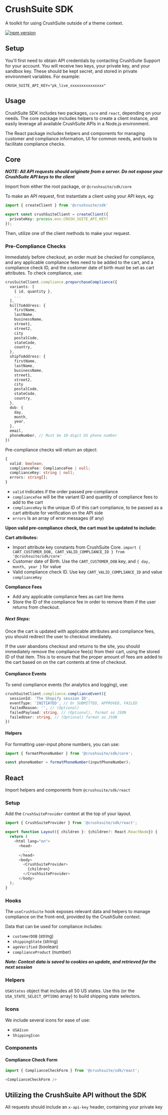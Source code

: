 # CrushSuite SDK
A toolkit for using CrushSuite outside of a theme context.

[![npm version](https://img.shields.io/npm/v/@crushsuite/sdk.svg)](https://www.npmjs.com/package/@crushsuite/sdk)

## Setup
You'll first need to obtain API credentials by contacting CrushSuite Support for your account.
You will receive two keys, your private key, and your sandbox key. These should be kept secret, and stored in private environment variables.
For example:

```env
CRUSH_SUITE_API_KEY="pk_live_xxxxxxxxxxxxxxx"
```

## Usage
CrushSuite SDK includes two packages, `core` and `react`, depending on your needs. The core package includes helpers to create a client instance, and easily leverage all available CrushSuite APIs in a Node.js environment.

The React package includes helpers and components for managing customer and compliance information, UI for common needs, and tools to facilitate compliance checks.

## Core
***NOTE: All API requests should originate from a server. Do not expose your CrushSuite API keys to the client***

Import from either the root package, or `@crushsuite/sdk/core`

To make an API request, first instantiate a client using your API keys, eg:

```typescript
import { createClient } from '@crushsuite/sdk'

export const crushSuiteClient = createClient({
  privateKey: process.env.CRUSH_SUITE_API_KEY!
});
```

Then, utilize one of the client methods to make your request.

### Pre-Compliance Checks
Immediately before checkout, an order must be checked for compliance, and any applicable compliance fees need to be added to the cart, and a compliance check ID, and the customer date of birth must be set as cart attributes.
To check compliance, use:

```ts
crusSuiteClient.compliance.prepurchaseCompliance({
  variants: [
    { id, quantity },
    ...
  ],
  billToAddress: {
    firstName,
    lastName,
    businessName,
    street1,
    street2,
    city
    postalCode,
    stateCode,
    country,
  },
  shipToAddress: {
    firstName,
    lastName,
    businessName,
    street1,
    street2,
    city
    postalCode,
    stateCode,
    country,
  },
  dob: {
    day,
    month,
    year,
  },
  email,
  phoneNumber, // Must be 10-digit US phone number
})
```

Pre-compliance checks will return an object:

```ts
{
  valid: boolean;
  complianceFee: ComplianceFee | null;
  complianceKey: string | null;
  errors: string[];
}
```

- `valid` indicates if the order passed pre-compliance
- `complianceFee` will be the variant ID and quantity of compliance fees to add to the cart
- `complianceKey` is the unique ID of this cart compliance, to be passed as a cart attribute for verification on the API side
- `errors` Is an array of error messages (if any)

**Upon valid pre-compliance check, the cart must be updated to include:**

**Cart attributes:**

- Import attribute key constants from CrushSuite Core. `import { CART_CUSTOMER_DOB, CART_VALID_COMPLIANCE_ID } from '@crushsuite/sdk/core'`
- Customer date of Birth. Use the `CART_CUSTOMER_DOB` key, and `{ day, month, year }` for value
- Valid compliance check ID. Use key `CART_VALID_COMPLIANCE_ID` and value `complianceKey`

**Compliance Fees**

- Add any applicable compliance fees as cart line items
- Store the ID of the compliance fee in order to remove them if the user returns from checkout.

##### Next Steps:

Once the cart is updated with applicable attributes and compliance fees, you should redirect the user to checkout imediately.

If the user abandons checkout and returns to the site, you should immediately remove the compliance fee(s) from their cart,
using the stored ID of that item. This is to ensure that the proper amount of fees are added to the cart based on on the cart contents at time of checkout.

#### Compliance Events
To send compliance events (for analytics and logging), use:

```ts
crushSuiteClient.compliance.complianceEvent({
  sessionId: 'The Shopify session ID',
  eventType: 'INITIATED', // Or SUBMITTED, APPROVED, FAILED
  failedReason: '', // (Optional)
  failedPayload: string, // (Optional), format as JSON
  failedUser: string, // (Optional) format as JSON
})
```

#### Helpers
For formatting user-input phone numbers, you can use:

```ts
import { formatPhoneNumber } from '@crushsuite/sdk/core';

const phoneNumber = formatPhoneNumber(inputPhoneNumber);
```

## React
Import helpers and components from `@crushsuite/sdk/react`

### Setup
Add the `CrushSuiteProvider` context at the top of your layout.

```ts
import { CrushSuiteProvider } from '@crushsuite/sdk/react';

export function Layout({ children }: {children?: React.ReactNode}) {
  return (
    <html lang="en">
      <head>
        ...
      </head>
      <body>
        <CrushSuiteProvider>
          {children}
        </CrushSuiteProvider>
      </body>
  );
}
```

### Hooks
The `useCrushSuite` hook exposes relevant data and helpers to manage compliance on the front-end, provided by the CrushSuite context.

Data that can be used for compliance includes:
- `customerDOB` (string)
- `shippingState` (string)
- `ageVerified` (boolean)
- `complianceProduct` (number)

***Note: Context data is saved to cookies on update, and retrieved for the next session***


### Helpers

`USAStates` object that includes all 50 US states. Use this (or the `USA_STATE_SELECT_OPTIONS` array) to build shipping state selectors.

### Icons

We include several icons for ease of use:

- `USAIcon`
- `ShippingIcon`

### Components

#### Compliance Check Form

```ts
import { ComplianceCheckForm } from '@crushsuite/sdk/react';

<ComplianceCheckForm />
```


## Utilizing the CrushSuite API without the SDK

All requests should include an `x-api-key` header, containing your private key
